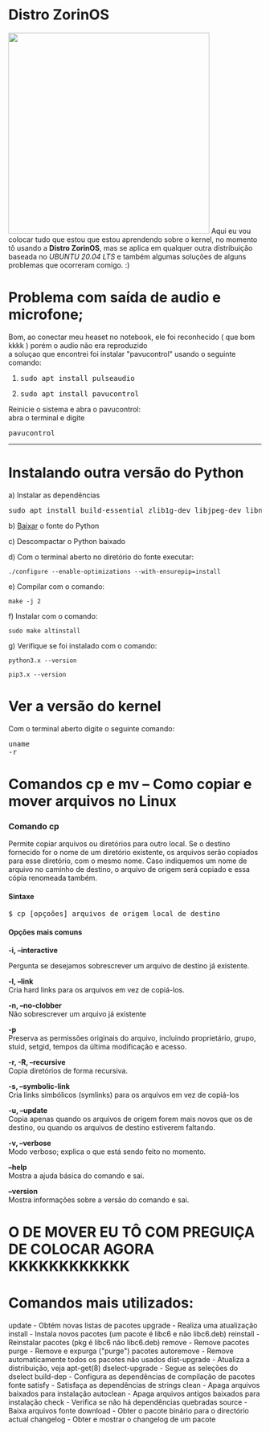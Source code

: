 # Distro ZorinOS
<img src="https://assets.zorincdn.com/images/computer-mockups/old-computer/1.png" width="400">
Aqui eu vou colocar tudo que estou que estou aprendendo sobre o kernel, no momento tô usando a <strong>Distro ZorinOS</strong>,
mas se aplica em qualquer outra distribuição baseada no <em>UBUNTU 20.04 LTS</em>
e também algumas soluções de alguns problemas que ocorreram comigo. :)

# Problema com saída de audio e microfone;
Bom, ao conectar meu heaset no notebook, ele foi reconhecido ( que bom kkkk ) porém o audio não era reproduzido<br>
a soluçao que encontrei foi instalar "pavucontrol" usando o seguinte comando:<br>
<ol>
	<li><pre>sudo apt install pulseaudio</pre></li>
	<li><pre>sudo apt install pavucontrol</pre></li>
</ol>
	
        
Reinicie o sistema e abra o pavucontrol:<br>
        abra o terminal e digite<br>
        <pre>pavucontrol</pre><hr>
        
# Instalando outra versão do Python
a) Instalar as dependências

<pre>sudo apt install build-essential zlib1g-dev libjpeg-dev libncurses5-dev libgdbm-dev libnss3-dev libssl-dev libreadline-dev libffi-dev libsqlite3-dev sqlite3 liblzma-dev curl libbz2-dev</pre>

b) <a href="https://www.python.org/downloads/">Baixar</a> o fonte do Python


c) Descompactar o Python baixado

d) Com o terminal aberto no diretório do fonte executar:

	./configure --enable-optimizations --with-ensurepip=install

e) Compilar com o comando:

	make -j 2

f) Instalar com o comando:

	sudo make altinstall
	
g) Verifique se foi instalado com o comando:

	python3.x --version

	pip3.x --version
	
 # Ver a versão do kernel<br>
 Com o terminal aberto digite o seguinte comando:
 	<pre>uname -r</pre>

# Comandos cp e mv – Como copiar e mover arquivos no Linux
<h3>Comando cp</h3>
Permite copiar arquivos ou diretórios para outro local.
Se o destino fornecido for o nome de um diretório existente, os arquivos serão copiados para esse diretório, com o mesmo nome. Caso indiquemos um nome de arquivo no caminho de destino, o arquivo de origem será copiado e essa cópia renomeada também.
<h4>Sintaxe</h4>
	<pre>$ cp [opçoões] arquivos_de_origem local_de_destino</pre>

<h4>Opções mais comuns</h4>
<strong>-i, –interactive</strong><br>

Pergunta se desejamos sobrescrever um arquivo de destino já existente.<br>

<strong>-l, –link</strong><br>
Cria hard links para os arquivos em vez de copiá-los.<br>

<strong>-n, –no-clobber</strong><br>
Não sobrescrever um arquivo já existente<br>

<strong>-p</strong><br>
Preserva as permissões originais do arquivo, incluindo proprietário, grupo, stuid, setgid, tempos da última modificação e acesso.<br>

<strong>-r, -R, –recursive</strong><br>
Copia diretórios de forma recursiva.<br>

<strong>-s, –symbolic-link</strong><br>
Cria links simbólicos (symlinks) para os arquivos em vez de copiá-los<br>

<strong>-u, –update</strong><br>
Copia apenas quando os arquivos de origem forem mais novos que os de destino, ou quando os arquivos de destino estiverem faltando.<br>

<strong>-v, –verbose</strong><br>
Modo verboso; explica o que está sendo feito no momento.<br>

<strong>–help</strong><br>
Mostra a ajuda básica do comando e sai.<br>

<strong>–version</strong><br>
Mostra informações sobre a versão do comando e sai.<br>
# O DE MOVER EU TÔ COM PREGUIÇA DE COLOCAR AGORA KKKKKKKKKKKK





# Comandos mais utilizados:
  <p>update - Obtém novas listas de pacotes
  upgrade - Realiza uma atualização
  install - Instala novos pacotes (um pacote é libc6 e não libc6.deb)
  reinstall - Reinstalar pacotes (pkg é libc6 não libc6.deb)
  remove - Remove pacotes
  purge - Remove e expurga ("purge") pacotes
  autoremove - Remove automaticamente todos os pacotes não usados
  dist-upgrade - Atualiza a distribuição, veja apt-get(8)
  dselect-upgrade - Segue as seleções do dselect
  build-dep - Configura as dependências de compilação de pacotes fonte
  satisfy - Satisfaça as dependências de strings
  clean - Apaga arquivos baixados para instalação
  autoclean - Apaga arquivos antigos baixados para instalação
  check - Verifica se não há dependências quebradas
  source - Baixa arquivos fonte
  download - Obter o pacote binário para o directório actual
  changelog - Obter e mostrar o changelog de um pacote</p>
